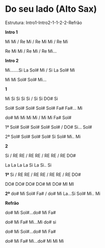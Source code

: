 # **Do seu lado (Alto Sax)**

Estrutura: Intro1-Intro2-1-1-2-2-Refrão

**Intro 1**

Mi Mi / Re Mi / Re Mi Mi / Re Mi

Re Mi Mi / Re Mi / Re Mi...

**Intro 2**

Mi.......Si La Sol# Mi / Si La Sol# Mi

Mi Mi Sol# Sol# Mi...

**1**

Mi Si Si Si Si / Si Si DO# Si

Sol# Sol# Sol# Sol# Sol# Fa# Fa#... Mi

do# Mi Mi Mi Mi / Mi Mi Fa# Sol#

1ª Sol# Sol# Sol# Sol# Sol# / DO# Si... Sol#

2ª Sol# Sol# Sol# Sol# Si Sol# Mi.. Mi

**2**

Si / RE RE / RE RE / RE RE / RE DO#

La La La La Si La Si.. Si

**1ª** Si / RE RE / RE RE / RE RE / RE DO#

DO# DO# DO# DO# MI DO# MI MI

**2ª** do# Mi Sol# Fa# / do# Mi La...Si Sol# Mi.. Mi

**Refrão**

do# Mi Sol#...do# Mi Fa#

do# Mi Fa# Mi...Mi do# si

do# Mi Sol#...do# Mi Fa#

do# Mi Fa# Mi...do# Mi Mi Mi